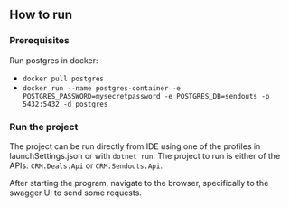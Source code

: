 ﻿## How to run

### Prerequisites
Run postgres in docker:
- `docker pull postgres`
- `docker run --name postgres-container -e POSTGRES_PASSWORD=mysecretpassword -e POSTGRES_DB=sendouts -p 5432:5432 -d postgres`

### Run the project
The project can be run directly from IDE using one of the profiles in launchSettings.json or with `dotnet run`.
The project to run is either of the APIs: `CRM.Deals.Api` or `CRM.Sendouts.Api`.

After starting the program, navigate to the browser, specifically to the swagger UI to send some requests.